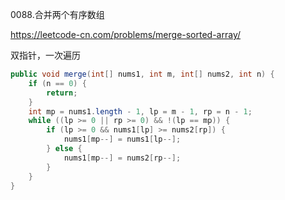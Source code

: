 0088.合并两个有序数组

https://leetcode-cn.com/problems/merge-sorted-array/

双指针，一次遍历


```java
public void merge(int[] nums1, int m, int[] nums2, int n) {
    if (n == 0) {
        return;
    }
    int mp = nums1.length - 1, lp = m - 1, rp = n - 1;
    while ((lp >= 0 || rp >= 0) && !(lp == mp)) {
        if (lp >= 0 && nums1[lp] >= nums2[rp]) {
            nums1[mp--] = nums1[lp--];
        } else {
            nums1[mp--] = nums2[rp--];
        }
    }
}
```

